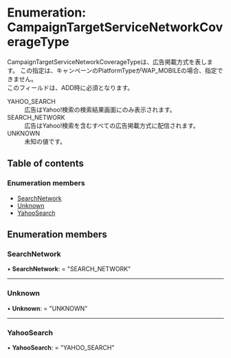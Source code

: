# Enumeration: CampaignTargetServiceNetworkCoverageType


<div lang=\"ja\">CampaignTargetServiceNetworkCoverageTypeは、広告掲載方式を表します。 この指定は、キャンペーンのPlatformTypeがWAP_MOBILEの場合、指定できません。<br> このフィールドは、ADD時に必須となります。</div>  <dl class=term>   <dt class=\"term__item\">YAHOO_SEARCH</dt>   <dd class=\"term__desc\"><span lang=\"ja\">広告はYahoo!検索の検索結果画面にのみ表示されます。</span></dd>   <dt class=\"term__item\">SEARCH_NETWORK</dt>   <dd class=\"term__desc\"><span lang=\"ja\">広告はYahoo!検索を含むすべての広告掲載方式に配信されます。</span></dd>   <dt class=\"term__item\">UNKNOWN</dt>   <dd class=\"term__desc\"><span lang=\"ja\">未知の値です。</span></dd> </dl>

## Table of contents

### Enumeration members

- [SearchNetwork](campaigntargetservicenetworkcoveragetype.md#searchnetwork)
- [Unknown](campaigntargetservicenetworkcoveragetype.md#unknown)
- [YahooSearch](campaigntargetservicenetworkcoveragetype.md#yahoosearch)

## Enumeration members

### SearchNetwork

• **SearchNetwork**: = "SEARCH\_NETWORK"

___

### Unknown

• **Unknown**: = "UNKNOWN"

___

### YahooSearch

• **YahooSearch**: = "YAHOO\_SEARCH"

